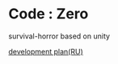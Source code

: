 # **Code : Zero**

survival-horror based on unity

[development plan(RU)](https://app.holst.so/share/b/b8e3c784-252d-4972-8e7c-2ae9aa5f765d)
